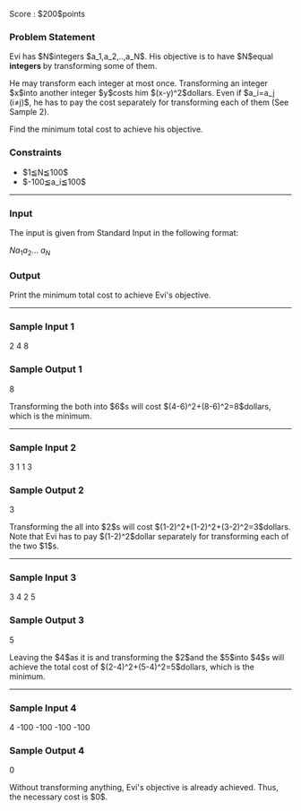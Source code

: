 
<div>

<span>

<span>

<p>
Score : $200$points
</p>

<div>

<section>

### **Problem Statement**

<p>
Evi has $N$integers $a_1,a_2,..,a_N$. His objective is to have $N$equal 
<strong>
integers
</strong>
by transforming some of them.
</p>

<p>
He may transform each integer at most once. Transforming an integer $x$into another integer $y$costs him $(x-y)^2$dollars. Even if $a_i=a_j (i≠j)$, he has to pay the cost separately for transforming each of them (See Sample 2).
</p>

<p>
Find the minimum total cost to achieve his objective.
</p>

</section>

</div>

<div>

<section>

### **Constraints**

<ul>

<li>
$1≦N≦100$
</li>

<li>
$-100≦a_i≦100$
</li>

</ul>

</section>

</div>

---

<div>

<div>

<section>

### **Input**

<p>
The input is given from Standard Input in the following format:
</p>

<div>

$N$$a_1$$a_2$... $a_N$
</div>

</section>

</div>

<div>

<section>

### **Output**

<p>
Print the minimum total cost to achieve Evi's objective.
</p>

</section>

</div>

</div>

---

<div>

<section>

### **Sample Input 1**

<div>

2
4 8

</div>

</section>

</div>

<div>

<section>

### **Sample Output 1**

<div>

8

</div>

<p>
Transforming the both into $6$s will cost $(4-6)^2+(8-6)^2=8$dollars, which is the minimum.
</p>

</section>

</div>

---

<div>

<section>

### **Sample Input 2**

<div>

3
1 1 3

</div>

</section>

</div>

<div>

<section>

### **Sample Output 2**

<div>

3

</div>

<p>
Transforming the all into $2$s will cost $(1-2)^2+(1-2)^2+(3-2)^2=3$dollars. Note that Evi has to pay $(1-2)^2$dollar separately for transforming each of the two $1$s.
</p>

</section>

</div>

---

<div>

<section>

### **Sample Input 3**

<div>

3
4 2 5

</div>

</section>

</div>

<div>

<section>

### **Sample Output 3**

<div>

5

</div>

<p>
Leaving the $4$as it is and transforming the $2$and the $5$into $4$s will achieve the total cost of $(2-4)^2+(5-4)^2=5$dollars, which is the minimum.
</p>

</section>

</div>

---

<div>

<section>

### **Sample Input 4**

<div>

4
-100 -100 -100 -100

</div>

</section>

</div>

<div>

<section>

### **Sample Output 4**

<div>

0

</div>

<p>
Without transforming anything, Evi's objective is already achieved. Thus, the necessary cost is $0$.
</p>

</section>

</div>

</span>

</span>

</div>
